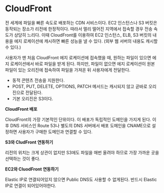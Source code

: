 # CloudFront

전 세계에 파일을 빠른 속도로 배포하는 CDN 서비스이다. EC2 인스턴스나 S3 버킷은 동작되는 장소가 리전에 한정적이다. 따라서 멀리 떨어진 지역에서 접속할 경우 전송 속도가 상당히 느리다. 이때 CloudFront를 이용하여 EC2 인스턴스, ELB, S3 버킷의 내용을 에지 로케이션에 캐시하면 빠른 성능을 낼 수 있다. \(외부 웹 서버의 내용도 캐시할 수 있다.\)

사용자가 맨 처음 CloudFront 에지 로케이션에 접속했을 때, 원하는 파일이 있으면 에지 로케이션에서 바로 파일을 받게 된다. 하지만, 파일이 없으면 에지 로케이션이 원본 파일이 있는 오리진에 접속하여 파일을 가져온 뒤 사용자에게 전달한다.

* 동적 콘텐츠 전송을 지원한다.
* POST, PUT, DELETE, OPTIONS, PATCH 메서드는 캐시되지 않고 곧바로 오리진으로 전달된다.
* 기본 오리진은 S3이다. 

**CloudFront 배포**

CloudFront의 가장 기본적인 단위이다. 이 배포가 독립적인 도메인을 가지게 된다. 이후 DNS 서비스인 Route 53나 별도의 DNS 서버에서 배포 도메인을 CNAME으로 설정하면 사용자가 구매한 도메인과 연결할 수 있다.



**S3와 CludFront 연동하기**

리전의 위치는 크게 상관이 없지만 S3에도 파일을 매번 올려야 하므로 가장 가까운 곳을 선택하는 것이 좋다.



**EC2와 CluodFront 연동하기**

Elastic IP로 연결되어있지 않으면 Public DNS도 사용할 수 없게된다. 반드시 Elastic IP로 연결이 되어있어야한다.

